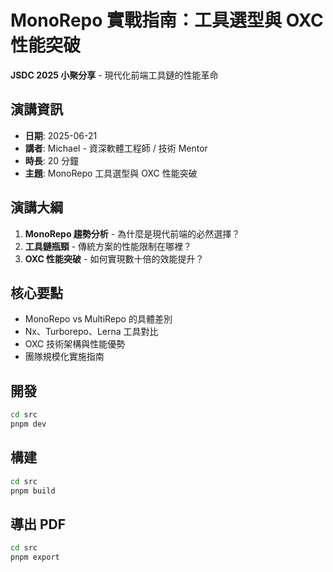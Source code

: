 # MonoRepo 實戰指南：工具選型與 OXC 性能突破

**JSDC 2025 小聚分享** - 現代化前端工具鏈的性能革命

## 演講資訊

- **日期**: 2025-06-21
- **講者**: Michael - 資深軟體工程師 / 技術 Mentor
- **時長**: 20 分鐘
- **主題**: MonoRepo 工具選型與 OXC 性能突破

## 演講大綱

1. **MonoRepo 趨勢分析** - 為什麼是現代前端的必然選擇？
2. **工具鏈瓶頸** - 傳統方案的性能限制在哪裡？
3. **OXC 性能突破** - 如何實現數十倍的效能提升？

## 核心要點

- MonoRepo vs MultiRepo 的具體差別
- Nx、Turborepo、Lerna 工具對比
- OXC 技術架構與性能優勢
- 團隊規模化實施指南

## 開發

```bash
cd src
pnpm dev
```

## 構建

```bash
cd src
pnpm build
```

## 導出 PDF

```bash
cd src
pnpm export
```

